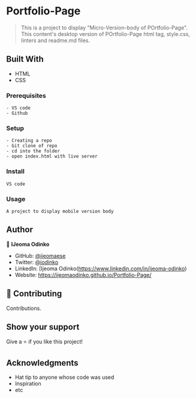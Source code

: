 # Portfolio-Page

> This is a project to display "Micro-Version-body of POrtfolio-Page". This content's desktop version of POrtfolio-Page html tag, style.css, linters and readme.md files. 

## Built With
- HTML
- CSS

### Prerequisites
    - VS code
    - Github

### Setup
    - Creating a repo
    - Git clone of repo
    - cd into the folder
    - open index.html with live server

### Install
    VS code

### Usage
    A project to display mobile version body 

## Author
👤 **IJeoma Odinko**
- GitHub: [@ijeomaese](https://github.com/ijeomaese)
- Twitter: [@iodinko](https://twitter.com/Iodinko)
- LinkedIn: [Ijeoma Odinko(https://www.linkedin.com/in/ijeoma-odinko)
- Website:  https://ijeomaodinko.github.io/Portfolio-Page/


## 🤝 Contributing
Contributions.

## Show your support
Give a ⭐️ if you like this project!

## Acknowledgments
- Hat tip to anyone whose code was used
- Inspiration
- etc
